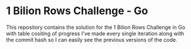 # 1 Bilion Rows Challenge - Go

This repository contains the solution for the 1 Bilion Rows Challenge in Go with table cositing of progress I've made every single iteration along with the commit hash so I can easily see the previous versions of the code.
